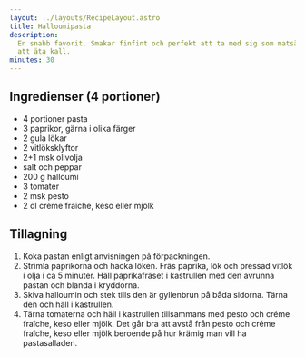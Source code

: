 ```yaml
---
layout: ../layouts/RecipeLayout.astro
title: Halloumipasta
description:
  En snabb favorit. Smakar finfint och perfekt att ta med sig som matsäck för
  att äta kall.
minutes: 30
---
```


## Ingredienser (4 portioner)

- 4 portioner pasta
- 3 paprikor, gärna i olika färger
- 2 gula lökar
- 2 vitlöksklyftor
- 2+1 msk olivolja
- salt och peppar
- 200 g halloumi
- 3 tomater
- 2 msk pesto
- 2 dl crème fraîche, keso eller mjölk

## Tillagning

1. Koka pastan enligt anvisningen på förpackningen.
1. Strimla paprikorna och hacka löken. Fräs paprika, lök och pressad vitlök i
   olja i ca 5 minuter. Häll paprikafräset i kastrullen med den avrunna pastan och
   blanda i kryddorna.
1. Skiva halloumin och stek tills den är gyllenbrun på båda sidorna. Tärna den
   och häll i kastrullen.
1. Tärna tomaterna och häll i kastrullen tillsammans med pesto och créme
   fraîche, keso eller mjölk. Det går bra att avstå från pesto och créme
   fraîche, keso eller mjölk beroende på hur krämig man vill ha pastasalladen.
